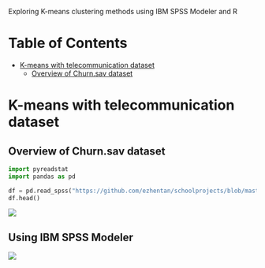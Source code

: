 Exploring K-means clustering methods using IBM SPSS Modeler and R

# Table of Contents

* [K-means with telecommunication dataset](#K-means-with-telecommunication-dataset)
  + [Overview of Churn.sav dataset](#Overview-of-Churn.sav-dataset)

# K-means with telecommunication dataset

## Overview of Churn.sav dataset

```python
import pyreadstat
import pandas as pd

df = pd.read_spss("https://github.com/ezhentan/schoolprojects/blob/master/K-Means/Churn.sav")
df.head()
```

![](https://github.com/ezhentan/schoolprojects/blob/master/K-Means/Images/Churn.head.png)

## Using IBM SPSS Modeler

![](https://github.com/ezhentan/schoolprojects/blob/master/K-Means/Images/SPSS%20clusters.png)

